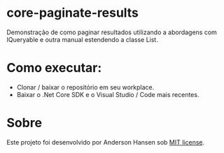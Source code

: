 # core-paginate-results
Demonstração de como paginar resultados utilizando a abordagens com IQueryable e outra manual estendendo a classe List<T>.

# Como executar:
- Clonar / baixar o repositório em seu workplace.
- Baixar o .Net Core SDK e o Visual Studio / Code mais recentes.

# Sobre
Este projeto foi desenvolvido por Anderson Hansen sob [MIT license](LICENSE).